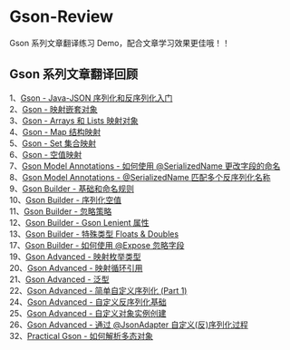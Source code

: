 # Gson-Review

Gson 系列文章翻译练习 Demo，配合文章学习效果更佳哦！！

## Gson 系列文章翻译回顾

1、[Gson - Java-JSON 序列化和反序列化入门](http://www.jianshu.com/p/a03bc97875b8)<br/>
2、[Gson - 映射嵌套对象](http://www.jianshu.com/p/a03bc97875b8)<br/>
3、[Gson - Arrays 和 Lists 映射对象](http://www.jianshu.com/p/9a4dcd436d7f)<br/>
4、[Gson - Map 结构映射](http://www.jianshu.com/p/338a9663f9c0)<br/>
5、[Gson - Set 集合映射](http://www.jianshu.com/p/215708d00015)<br/>
6、[Gson - 空值映射](http://www.jianshu.com/p/43e18d774296)<br/>
7、[Gson Model Annotations - 如何使用 @SerializedName 更改字段的命名](http://www.jianshu.com/p/cf326567f759)<br/>
8、[Gson Model Annotations - @SerializedName 匹配多个反序列化名称](http://www.jianshu.com/p/dcfe792ba71d)<br/>
9、[Gson Builder - 基础和命名规则](http://www.jianshu.com/p/c8745b5021b9)<br/>
10、[Gson Builder - 序列化空值](http://www.jianshu.com/p/a6fa9e7fad63)<br/>
11、[Gson Builder - 忽略策略](http://www.jianshu.com/p/7a98089a2b0d)<br/>
12、[Gson Builder - Gson Lenient 属性](http://www.jianshu.com/p/6bcb310873bd)<br/>
13、[Gson Builder - 特殊类型 Floats & Doubles](http://www.jianshu.com/p/83eb1b2bc119)<br/>
17、[Gson Builder - 如何使用 @Expose 忽略字段](http://www.jianshu.com/p/146bd51d111f)<br/>
19、[Gson Advanced - 映射枚举类型](http://www.jianshu.com/p/64d8993bedd7)<br/>
20、[Gson Advanced - 映射循环引用](http://www.jianshu.com/p/bcfa456ff0e6)<br/>
21、[Gson Advanced - 泛型](http://www.jianshu.com/p/865c494d86db)<br/>
22、[Gson Advanced - 简单自定义序列化 (Part 1)](http://www.jianshu.com/p/7537c20d2c8a)<br/>
24、[Gson Advanced - 自定义反序列化基础](http://www.jianshu.com/p/c18e1d49f3aa)<br/>
25、[Gson Advanced - 自定义对象实例创建](http://www.jianshu.com/p/f4ea7dffd369)<br/>
26、[Gson Advanced - 通过 @JsonAdapter 自定义(反)序列化过程](http://www.jianshu.com/p/5249ce22ae69)<br/>
32、[Practical Gson - 如何解析多态对象](http://www.jianshu.com/p/006c9eef0c70)<br/>
